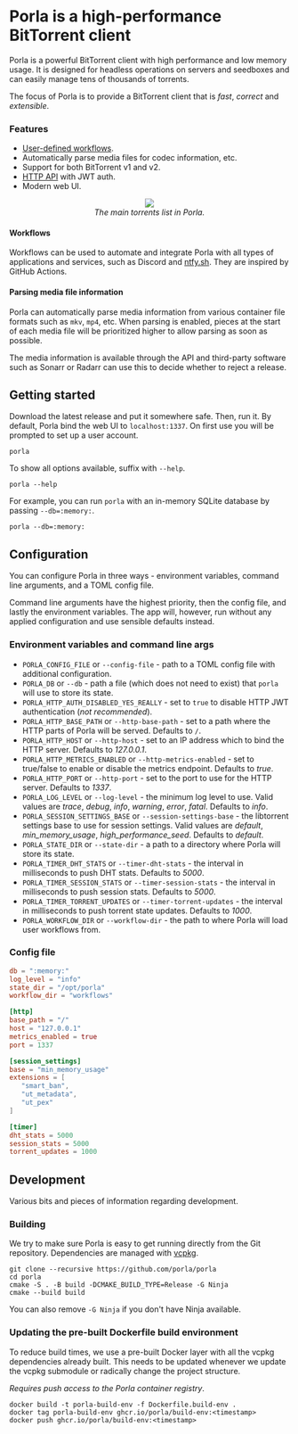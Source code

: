 # Porla is a high-performance BitTorrent client

Porla is a powerful BitTorrent client with high performance and low memory
usage. It is designed for headless operations on servers and seedboxes and can
easily manage tens of thousands of torrents.

The focus of Porla is to provide a BitTorrent client that is _fast_, _correct_
and _extensible_.

### Features

 * [User-defined workflows](https://porla.org/workflows).
 * Automatically parse media files for codec information, etc.
 * Support for both BitTorrent v1 and v2.
 * [HTTP API](https://porla.org/api/auth) with JWT auth.
 * Modern web UI.

<p align="center">
   <img src="https://user-images.githubusercontent.com/1491824/213406812-32e16a5c-3d59-4efc-a9f1-d15690ac86e2.png"><br/>
   <i>The main torrents list in Porla.</i>
</p>

#### Workflows

Workflows can be used to automate and integrate Porla with all types of
applications and services, such as Discord and [ntfy.sh](https://ntfy.sh). They
are inspired by GitHub Actions.

#### Parsing media file information

Porla can automatically parse media information from various container file
formats such as `mkv`, `mp4`, etc. When parsing is enabled, pieces at the start
of each media file will be prioritized higher to allow parsing as soon as
possible.

The media information is available through the API and third-party software
such as Sonarr or Radarr can use this to decide whether to reject a release.


## Getting started

Download the latest release and put it somewhere safe. Then, run it. By default,
Porla bind the web UI to `localhost:1337`. On first use you will be prompted to
set up a user account.

```shell
porla
```

To show all options available, suffix with `--help`.

```shell
porla --help
```

For example, you can run `porla` with an in-memory SQLite database by passing
`--db=:memory:`.

```shell
porla --db=:memory:
```

## Configuration

You can configure Porla in three ways - environment variables, command line
arguments, and a TOML config file.

Command line arguments have the highest priority, then the config file, and
lastly the environment variables. The app will, however, run without any applied
configuration and use sensible defaults instead.

### Environment variables and command line args

 * `PORLA_CONFIG_FILE` or `--config-file` - path to a TOML config file with
   additional configuration.
 * `PORLA_DB` or `--db` - path a file (which does not need to exist) that `porla`
   will use to store its state.
 * `PORLA_HTTP_AUTH_DISABLED_YES_REALLY` - set to `true` to disable HTTP JWT
   authentication (_not recommended_).
 * `PORLA_HTTP_BASE_PATH` or `--http-base-path` - set to a path where the HTTP parts
   of Porla will be served. Defaults to `/`.
 * `PORLA_HTTP_HOST` or `--http-host` - set to an IP address which to bind the HTTP
   server. Defaults to _127.0.0.1_.
 * `PORLA_HTTP_METRICS_ENABLED` or `--http-metrics-enabled` - set to true/false to
   enable or disable the metrics endpoint. Defaults to _true_.
 * `PORLA_HTTP_PORT` or `--http-port` - set to the port to use for the HTTP server.
   Defaults to _1337_.
 * `PORLA_LOG_LEVEL` or `--log-level` - the minimum log level to use. Valid values
   are _trace_, _debug_, _info_, _warning_, _error_, _fatal_. Defaults to _info_.
 * `PORLA_SESSION_SETTINGS_BASE` or `--session-settings-base` - the libtorrent
   settings base to use for session settings. Valid values are _default_,
   _min\_memory\_usage_, _high\_performance\_seed_. Defaults to _default_.
 * `PORLA_STATE_DIR` or `--state-dir` - a path to a directory where Porla will
   store its state.
 * `PORLA_TIMER_DHT_STATS` or `--timer-dht-stats` - the interval in milliseconds
   to push DHT stats. Defaults to _5000_.
 * `PORLA_TIMER_SESSION_STATS` or `--timer-session-stats` - the interval in
   milliseconds to push session stats. Defaults to _5000_.
 * `PORLA_TIMER_TORRENT_UPDATES` or `--timer-torrent-updates` - the interval in
   milliseconds to push torrent state updates. Defaults to _1000_.
 * `PORLA_WORKFLOW_DIR` or `--workflow-dir` - the path to where Porla will load
   user workflows from.

### Config file



```toml
db = ":memory:"
log_level = "info"
state_dir = "/opt/porla"
workflow_dir = "workflows"

[http]
base_path = "/"
host = "127.0.0.1"
metrics_enabled = true
port = 1337

[session_settings]
base = "min_memory_usage"
extensions = [
   "smart_ban",
   "ut_metadata",
   "ut_pex"
]

[timer]
dht_stats = 5000
session_stats = 5000
torrent_updates = 1000
```

## Development

Various bits and pieces of information regarding development.

### Building

We try to make sure Porla is easy to get running directly from the Git
repository. Dependencies are managed with [vcpkg](https://github.com/microsoft/vcpkg).

```shell
git clone --recursive https://github.com/porla/porla
cd porla
cmake -S . -B build -DCMAKE_BUILD_TYPE=Release -G Ninja
cmake --build build
```

You can also remove `-G Ninja` if you don't have Ninja available.

### Updating the pre-built Dockerfile build environment

To reduce build times, we use a pre-built Docker layer with all the vcpkg
dependencies already built. This needs to be updated whenever we update the
vcpkg submodule or radically change the project structure.

_Requires push access to the Porla container registry_.

```shell
docker build -t porla-build-env -f Dockerfile.build-env .
docker tag porla-build-env ghcr.io/porla/build-env:<timestamp>
docker push ghcr.io/porla/build-env:<timestamp>
```

